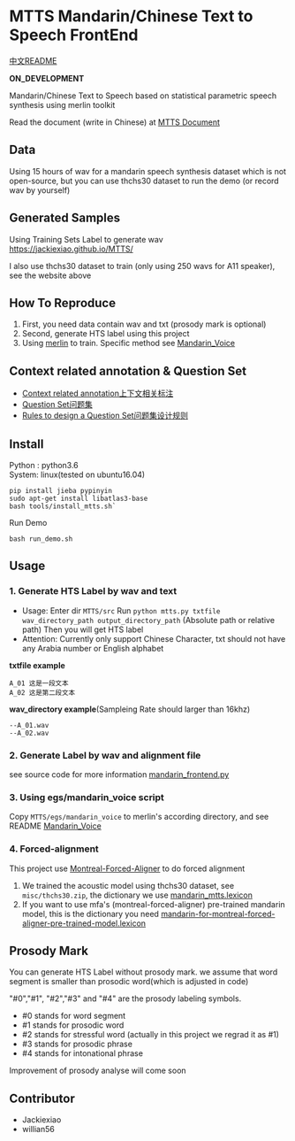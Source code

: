 # MTTS Mandarin/Chinese Text to Speech FrontEnd

[中文README](https://github.com/Jackiexiao/MTTS/blob/master/README-zh.md)

**ON_DEVELOPMENT**

Mandarin/Chinese Text to Speech based on statistical parametric speech 
synthesis using merlin toolkit

Read the document (write in Chinese) at [MTTS Document](http://mtts.readthedocs.io/zh_CN/latest/#)

## Data
Using 15 hours of wav for a mandarin speech synthesis dataset which is not
open-source, but you can use thchs30 dataset to run the demo (or record wav by
yourself)

## Generated Samples
Using Training Sets Label to generate wav https://jackiexiao.github.io/MTTS/

I also use thchs30 dataset to train (only using 250 wavs for A11 speaker), see
the website above

## How To Reproduce
1. First, you need data contain wav and txt (prosody mark is optional)
2. Second, generate HTS label using this project 
3. Using [merlin](https://github.com/CSTR-Edinburgh/merlin) to train. Specific method see [Mandarin_Voice](https://github.com/Jackiexiao/MTTS/tree/master/egs/mandarin_voice/s1)

## Context related annotation & Question Set
* [Context related annotation上下文相关标注](https://github.com/Jackiexiao/MTTS/blob/master/misc/mandarin_label.md)
* [Question Set问题集](https://github.com/Jackiexiao/MTTS/blob/master/misc/questions-mandarin.hed)
* [Rules to design a Question Set问题集设计规则](https://github.com/Jackiexiao/MTTS/blob/master/docs/mddocs/question.md)

## Install
Python : python3.6  
System: linux(tested on ubuntu16.04)  
```
pip install jieba pypinyin
sudo apt-get install libatlas3-base
bash tools/install_mtts.sh`
```
Run Demo
```
bash run_demo.sh
```
## Usage
### 1. Generate HTS Label by wav and text
* Usage: Enter dir `MTTS/src` Run `python mtts.py txtfile wav_directory_path output_directory_path` (Absolute path or relative path) Then you will get HTS label
* Attention: Currently only support Chinese Character, txt should not have any
    Arabia number or English alphabet

**txtfile example**
```
A_01 这是一段文本
A_02 这是第二段文本
```
**wav_directory example**(Sampleing Rate should larger than 16khz)
```
--A_01.wav  
--A_02.wav  
```

### 2. Generate Label by wav and alignment file
see source code for more information 
[mandarin_frontend.py](https://github.com/Jackiexiao/MTTS/blob/master/src/mandarin_frontend.py)

### 3. Using egs/mandarin_voice script 
Copy `MTTS/egs/mandarin_voice` to merlin's according directory, and see README [Mandarin_Voice](https://github.com/Jackiexiao/MTTS/blob/master/egs/mandarin_voice/s1/README.md)

### 4. Forced-alignment
This project use [Montreal-Forced-Aligner](https://github.com/MontrealCorpusTools/Montreal-Forced-Aligner) to do forced alignment
1. We trained the acoustic model using thchs30 dataset, see `misc/thchs30.zip`, the dictionary we use [mandarin_mtts.lexicon](https://github.com/Jackiexiao/MTTS/blob/master/misc/mandarin_mtts.lexicon)
2. If you want to use mfa's (montreal-forced-aligner) pre-trained mandarin model, this is the dictionary you need [mandarin-for-montreal-forced-aligner-pre-trained-model.lexicon](https://github.com/Jackiexiao/MTTS/blob/master/misc/mandarin-for-montreal-forced-aligner-pre-trained-model.lexicon)

## Prosody Mark
You can generate HTS Label without prosody mark. we assume that word segment is
smaller than prosodic word(which is adjusted in code)

"#0","#1", "#2","#3" and "#4" are the prosody labeling symbols.
* #0 stands for word segment
* #1 stands for prosodic word
* #2 stands for stressful word (actually in this project we regrad it as #1)
* #3 stands for prosodic phrase
* #4 stands for intonational phrase 

Improvement of prosody analyse will come soon

## Contributor
* Jackiexiao
* willian56

